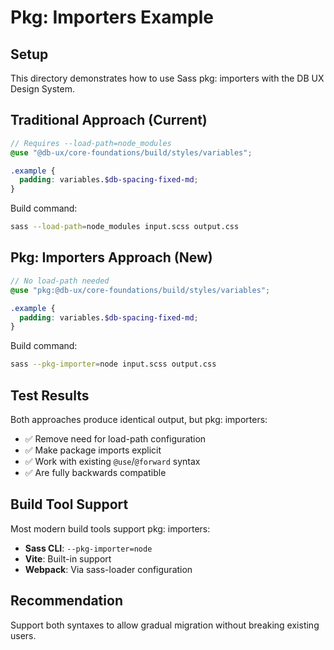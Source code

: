 # Pkg: Importers Example

## Setup

This directory demonstrates how to use Sass pkg: importers with the DB UX Design System.

## Traditional Approach (Current)

```scss
// Requires --load-path=node_modules
@use "@db-ux/core-foundations/build/styles/variables";

.example {
  padding: variables.$db-spacing-fixed-md;
}
```

Build command:
```bash
sass --load-path=node_modules input.scss output.css
```

## Pkg: Importers Approach (New)

```scss
// No load-path needed
@use "pkg:@db-ux/core-foundations/build/styles/variables";

.example {
  padding: variables.$db-spacing-fixed-md;
}
```

Build command:
```bash
sass --pkg-importer=node input.scss output.css
```

## Test Results

Both approaches produce identical output, but pkg: importers:
- ✅ Remove need for load-path configuration
- ✅ Make package imports explicit
- ✅ Work with existing `@use`/`@forward` syntax
- ✅ Are fully backwards compatible

## Build Tool Support

Most modern build tools support pkg: importers:
- **Sass CLI**: `--pkg-importer=node`
- **Vite**: Built-in support
- **Webpack**: Via sass-loader configuration

## Recommendation

Support both syntaxes to allow gradual migration without breaking existing users.